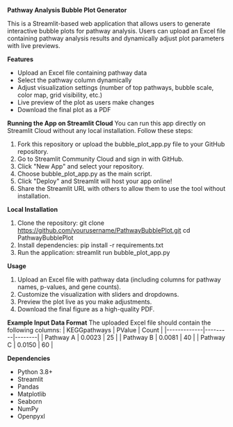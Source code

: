 **Pathway Analysis Bubble Plot Generator**

This is a Streamlit-based web application that allows users to generate interactive bubble plots for pathway analysis. 
Users can upload an Excel file containing pathway analysis results and dynamically adjust plot parameters with live previews.

**Features**
  - Upload an Excel file containing pathway data
  - Select the pathway column dynamically
  - Adjust visualization settings (number of top pathways, bubble scale, color map, grid visibility, etc.)
  - Live preview of the plot as users make changes
  - Download the final plot as a PDF

**Running the App on Streamlit Cloud**
  You can run this app directly on Streamlit Cloud without any local installation. Follow these steps:
  1. Fork this repository or upload the bubble_plot_app.py file to your GitHub repository.
  2. Go to Streamlit Community Cloud and sign in with GitHub.
  3. Click "New App" and select your repository.
  4. Choose bubble_plot_app.py as the main script.
  5. Click "Deploy" and Streamlit will host your app online!
  6. Share the Streamlit URL with others to allow them to use the tool without installation.

**Local Installation**
  1. Clone the repository:
     git clone https://github.com/yourusername/PathwayBubblePlot.git
     cd PathwayBubblePlot
  2. Install dependencies:
     pip install -r requirements.txt
  3. Run the application:
     streamlit run bubble_plot_app.py

**Usage**
  1. Upload an Excel file with pathway data (including columns for pathway names, p-values, and gene counts).
  2. Customize the visualization with sliders and dropdowns.
  3. Preview the plot live as you make adjustments.
  4. Download the final figure as a high-quality PDF.

**Example Input Data Format**
  The uploaded Excel file should contain the following columns:
  | KEGGpathways | PValue  | Count |
  |-------------|---------|--------|
  | Pathway A   | 0.0023  | 25     |
  | Pathway B   | 0.0081  | 40     |
  | Pathway C   | 0.0150  | 60     |

**Dependencies**
  - Python 3.8+
  - Streamlit
  - Pandas
  - Matplotlib
  - Seaborn
  - NumPy
  - Openpyxl
